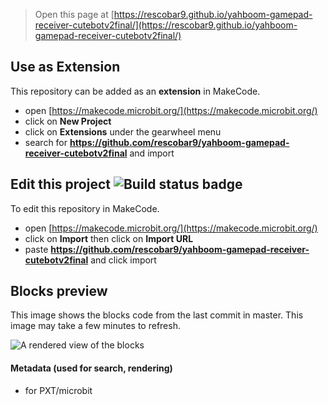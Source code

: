 
> Open this page at [https://rescobar9.github.io/yahboom-gamepad-receiver-cutebotv2final/](https://rescobar9.github.io/yahboom-gamepad-receiver-cutebotv2final/)

## Use as Extension

This repository can be added as an **extension** in MakeCode.

* open [https://makecode.microbit.org/](https://makecode.microbit.org/)
* click on **New Project**
* click on **Extensions** under the gearwheel menu
* search for **https://github.com/rescobar9/yahboom-gamepad-receiver-cutebotv2final** and import

## Edit this project ![Build status badge](https://github.com/rescobar9/yahboom-gamepad-receiver-cutebotv2final/workflows/MakeCode/badge.svg)

To edit this repository in MakeCode.

* open [https://makecode.microbit.org/](https://makecode.microbit.org/)
* click on **Import** then click on **Import URL**
* paste **https://github.com/rescobar9/yahboom-gamepad-receiver-cutebotv2final** and click import

## Blocks preview

This image shows the blocks code from the last commit in master.
This image may take a few minutes to refresh.

![A rendered view of the blocks](https://github.com/rescobar9/yahboom-gamepad-receiver-cutebotv2final/raw/master/.github/makecode/blocks.png)

#### Metadata (used for search, rendering)

* for PXT/microbit
<script src="https://makecode.com/gh-pages-embed.js"></script><script>makeCodeRender("{{ site.makecode.home_url }}", "{{ site.github.owner_name }}/{{ site.github.repository_name }}");</script>
